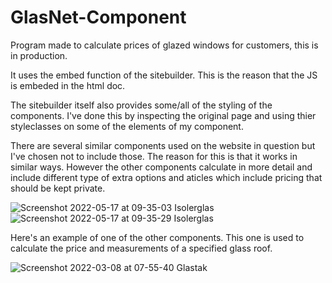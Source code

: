 # GlasNet-Component
Program made to calculate prices of glazed windows for customers, this is in production.

It uses the embed function of the sitebuilder. This is the reason that the JS is embeded in the html doc. 

The sitebuilder itself also provides some/all of the styling of the components. I've done this by inspecting the original page and using thier styleclasses on some of the elements of my component.

There are several similar components used on the website in question but I've chosen not to include those. The reason for this is that it works in similar ways. However the other components calculate in more detail and include different type of extra options and aticles which include pricing that should be kept private.

![Screenshot 2022-05-17 at 09-35-03 Isolerglas](https://user-images.githubusercontent.com/85429142/168755605-4196e34b-e9ac-425f-9033-727b368d4b70.png)
<br>
![Screenshot 2022-05-17 at 09-35-29 Isolerglas](https://user-images.githubusercontent.com/85429142/168755623-a0d77b4d-b7f6-4a18-8700-3f319650b819.png)

Here's an example of one of the other components. This one is used to calculate the price and measurements of a specified glass roof.

![Screenshot 2022-03-08 at 07-55-40 Glastak](https://user-images.githubusercontent.com/85429142/157188614-e67adceb-dc72-4a43-97c9-ef2286007e28.png)
